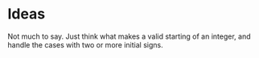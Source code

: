 Ideas
=====

Not much to say. Just think what makes a valid starting of an integer, and handle the cases with two or more initial signs.
